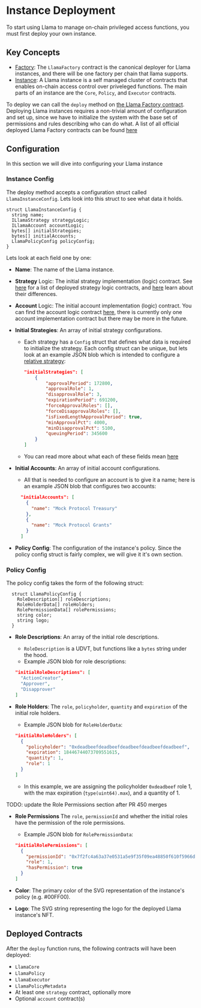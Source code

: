 # Instance Deployment

To start using Llama to manage on-chain privileged access functions, you must first deploy your own instance.

## Key Concepts

- [Factory](../src/LlamaFactory.sol): The `LlamaFactory` contract is the canonical deployer for Llama instances, and there will be one factory per chain that llama supports.
- [Instance]((https://github.com/llamaxyz/llama/blob/main/diagrams/llama-overview.png)): A Llama instance is a self managed cluster of contracts that enables on-chain access control over priveleged functions. The main parts of an instance are the `Core`, `Policy`, and `Executor` contracts.

To deploy we can call the `deploy` method on [the Llama Factory contract](../src/LlamaFactory.sol).
Deploying Llama instances requires a non-trivial amount of configuration and set up, since we have to initialize the system with the base set of permissions and rules describing who can do what.
A list of all official deployed Llama Factory contracts can be found [here](../README.md#Deployments)

## Configuration

In this section we will dive into configuring your Llama instance

### Instance Config

The deploy method accepts a configuration struct called `LlamaInstanceConfig`.
Lets look into this struct to see what data it holds.

```solidity
struct LlamaInstanceConfig {
  string name;
  ILlamaStrategy strategyLogic;
  ILlamaAccount accountLogic;
  bytes[] initialStrategies;
  bytes[] initialAccounts;
  LlamaPolicyConfig policyConfig;
}
```

Lets look at each field one by one:

- **Name**: The name of the Llama instance.
- **Strategy** Logic: The initial strategy implementation (logic) contract. See [here]((../README.md#Deployments)) for a list of deployed strategy logic contracts, and [here](./strategy-comparison.md) learn about their differences.
- **Account** Logic: The initial account implementation (logic) contract. You can find the account logic contract [here]((../README.md#Deployments)), there is currently only one account implementation contract but there may be more in the future.
- **Initial Strategies**: An array of initial strategy configurations.
  - Each strategy has a `Config` struct that defines what data is required to initialize the strategy. Each config struct can be unique, but lets look at an example JSON blob which is intended to configure a [relative strategy](../src/strategies/relative/LlamaRelativeStrategyBase.sol):

    ```JSON
    "initialStrategies": [
        {
            "approvalPeriod": 172800,
            "approvalRole": 1,
            "disapprovalRole": 3,
            "expirationPeriod": 691200,
            "forceApprovalRoles": [],
            "forceDisapprovalRoles": [],
            "isFixedLengthApprovalPeriod": true,
            "minApprovalPct": 4000,
            "minDisapprovalPct": 5100,
            "queuingPeriod": 345600
        }
    ]
    ```

  - You can read more about what each of these fields mean [here](./strategies.md)
  
- **Initial Accounts**: An array of initial account configurations.
  - All that is needed to configure an account is to give it a name; here is an example JSON blob that configures two accounts:

  ```JSON
    "initialAccounts": [
      {
        "name": "Mock Protocol Treasury"
      },
      {
        "name": "Mock Protocol Grants"
      }
    ]
  ```

- **Policy Config**: The configuration of the instance's policy. Since the policy config struct is fairly complex, we will give it it's own section.

### Policy Config

The policy config takes the form of the following struct:

```solidity
  struct LlamaPolicyConfig {
    RoleDescription[] roleDescriptions;
    RoleHolderData[] roleHolders;
    RolePermissionData[] rolePermissions;
    string color;
    string logo;
  }
```

- **Role Descriptions**: An array of the initial role descriptions.
  - `RoleDescription` is a UDVT, but functions like a `bytes` string under the hood.
  - Example JSON blob for role descriptions:

  ```JSON
  "initialRoleDescriptions": [
    "ActionCreator",
    "Approver",
    "Disapprover"
  ]
  ```

- **Role Holders**: The `role`, `policyholder`, `quantity` and `expiration` of the initial role holders.
  - Example JSON blob for `RoleHolderData`:
  
  ```JSON
  "initialRoleHolders": [
    {
      "policyholder": "0xdeadbeefdeadbeefdeadbeefdeadbeefdeadbeef",
      "expiration": 18446744073709551615,
      "quantity": 1,
      "role": 1
    }
  ]
  ```

  - In this example, we are assigning the policyholder `0xdeadbeef` role 1, with the max expiration (`type(uint64).max`), and a quantity of 1.

TODO: update the Role Permissions section after PR 450 merges

- **Role Permissions** The `role`, `permissionId` and whether the initial roles have the permission of the role permissions.
  - Example JSON blob for `RolePermissionData`:
  
  ```JSON
  "initialRolePermissions": [
    {
      "permissionId": "0x7f2fc4a63a37e0531a5e9f35f09ea48850f610f5966d07b751f0a62c701cd7f5",
      "role": 1,
      "hasPermission": true
    }
  ]
  ```

- **Color**: The primary color of the SVG representation of the instance's policy (e.g. #00FF00).
- **Logo**: The SVG string representing the logo for the deployed Llama instance's NFT.

## Deployed Contracts

After the `deploy` function runs, the following contracts will have been deployed:

- `LlamaCore`
- `LlamaPolicy`
- `LlamaExecutor`
- `LlamaPolicyMetadata`
- At least one `strategy` contract, optionally more
- Optional `account` contract(s)
